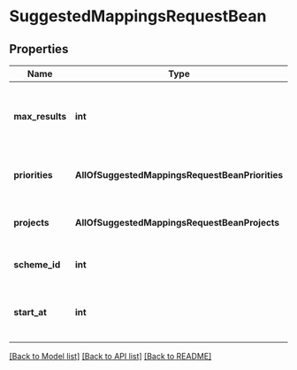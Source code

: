 # SuggestedMappingsRequestBean

## Properties
Name | Type | Description | Notes
------------ | ------------- | ------------- | -------------
**max_results** | **int** | The maximum number of results that could be on the page. | [optional] 
**priorities** | **AllOfSuggestedMappingsRequestBeanPriorities** | The priority changes in the scheme. | [optional] 
**projects** | **AllOfSuggestedMappingsRequestBeanProjects** | The project changes in the scheme. | [optional] 
**scheme_id** | **int** | The id of the priority scheme. | [optional] 
**start_at** | **int** | The index of the first item returned on the page. | [optional] 

[[Back to Model list]](../README.md#documentation-for-models) [[Back to API list]](../README.md#documentation-for-api-endpoints) [[Back to README]](../README.md)

